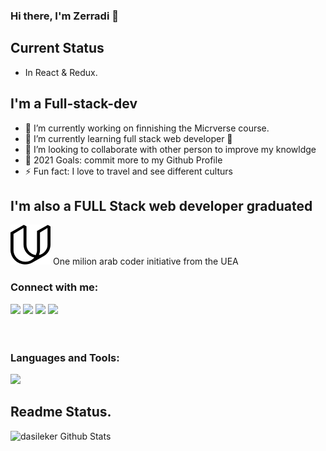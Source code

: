 ### Hi there, I'm Zerradi 👋

## Current Status
 
- In React & Redux.

## I'm a Full-stack-dev
- 🔭 I’m currently working on finnishing the Micrverse course.
- 🌱 I’m currently learning full stack web developer 🤣
- 👯 I’m looking to collaborate with other person to improve my knowldge
- 🥅 2021 Goals: commit more to my Github Profile
- ⚡ Fun fact: I love to travel and see different  culturs

## I'm also a FULL Stack web developer graduated 

<img alt="udacity"  src="udacity.png" /> <span style="marging-bottom: 15px;"> One milion arab coder initiative from the UEA<span>

### Connect with me:

<div><img src="https://img.icons8.com/fluent/48/000000/domain.png" aligne="left" style=""/>
<img src="https://img.icons8.com/fluent/48/000000/twitter.png" aligne="left"/>
<img src="https://img.icons8.com/nolan/48/linkedin.png" aligne="left"/>
<img src="https://img.icons8.com/nolan/48/angelist.png" aligne="left"/></div>

<br />
<br />

### Languages and Tools:
<img src="https://img.icons8.com/color/50/000000/html-5--v1.png"/>

<br/>

## Readme Status. 

<img  alt="dasileker Github Stats" src="https://github-readme-stats.vercel.app/api?username=dasileker&count_private=true"/>

<br />

